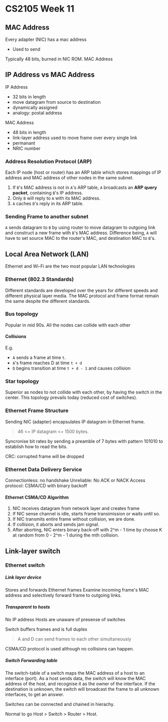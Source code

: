 # CS2105 Week 11

## MAC Address
Every adapter (NIC) has a mac address
- Used to send 

Typically 48 bits, burned in NIC ROM.
MAC Address

## IP Address vs MAC Address
IP Address

- 32 bits in length
- move datagram from source to destination
- dynamically assigned
- analogy: postal address

MAC Address

- 48 bits in length
- link-layer address used to move frame over every single link
- permanant
- NRIC number

### Address Resolution Protocol (ARP)
Each IP node (host or router) has an ARP table which stores mappings of IP address and MAC address of other nodes in the same subnet.

1. If `B`'s MAC address is not in `A`'s ARP table, `A` broadcasts an **ARP query packet**, containing `B`'s IP address.
2. Only `B` will reply to `A` with its MAC address.
3. `A` caches `B`'s reply in its ARP table.

### Sending Frame to another subnet
`A` sends datagram to `B` by using router to move datagram to outgoing link and construct a new frame with `B`'s MAC address. Difference being, `A` will have to set source MAC to the router's MAC, and destination MAC to `B`'s.

## Local Area Network (LAN)
Ethernet and Wi-Fi are the two most popular LAN technologies

### Ethernet (802.3 Standards)
Different standards are developed over the years for different speeds and different physical layer media. The MAC protocol and frame format remain the same despite the different standards.

### Bus topology
Popular in mid 90s. All the nodes can collide with each other

#### Collisions
E.g.
- `A` sends a frame at time `t`.
- `A`'s frame reaches D at time `t + d`
- `D` begins transition at time `t + d - 1` and causes collision

### Star topology
Superior as nodes to not collide with each other, by having the switch in the center. This topology prevails today (reduced cost of switches).

### Ethernet Frame Structure
Sending NIC (adapter) encapsulates IP datagram in Ethernet frame. 
> 46 <= IP datagram <= 1500 bytes.

Syncronise bit rates by sending a preamble of 7 bytes with pattern 101010 to establish how to read the bits.

CRC: corrupted frame will be dropped

### Ethernet Data Delivery Service
Connectionless: no handshake
Unreliable: No ACK or NACK
Access protocol: CSMA/CD with binary backoff

#### Ethernet CSMA/CD Algorithm
1. NIC receives datagram from network layer and creates frame
2. If NIC sense channel is idle, starts frame transimission or waits until so.
3. If NIC transmits entire frame without collision, we are done.
4. If collision, it aborts and sends jam signal.
5. After aborting, NIC enters binary back-off with 2^m - 1 time by choose K at random from 0 - 2^m - 1 during the mth collision.

## Link-layer switch
### Ethernet switch

##### Link layer device
Stores and forwards Ethernet frames
Examine incoming frame's MAC address and selectively forward frame to outgoing links.

##### Transparent to hosts
No IP address
Hosts are unaware of presense of switches

Switch buffers frames and is full duplex
> A and D can send frames to each other simultaneously

CSMA/CD protocol is used although no collisions can happen.

##### Switch Forwarding table
The switch-table of a switch maps the MAC address of a host to an interface (port). As a host sends data, the switch will know the MAC address of the host, and recognise it as the owner of the interface. If the destination is unknown, the switch will broadcast the frame to all unknown interfaces, to get an answer.

Switches can be connected and chained in hierachy.

Normal to go Host > Switch > Router > Host.

